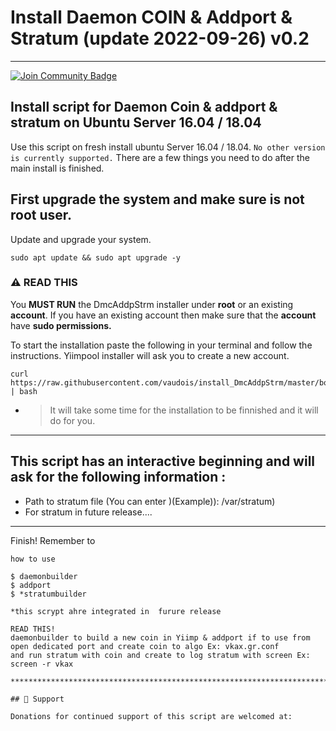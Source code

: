 # Install Daemon COIN & Addport & Stratum (update 2022-09-26) v0.2
***********************************************
<a href="https://discord.gg/xfSwnN7J"><img src="https://img.shields.io/discord/904564600354254898.svg?style=flat&label=Discord %3C3%20&color=7289DA%22" alt="Join Community Badge"/></a>

###

## Install script for Daemon Coin & addport & stratum on Ubuntu Server 16.04 / 18.04

Use this script on fresh install ubuntu Server 16.04 / 18.04. ``` No other version is currently supported. ``` There are a few things you need to do after the main install is finished.

## First upgrade the system and make sure is not root user.

Update and upgrade your system.
```
sudo apt update && sudo apt upgrade -y
```
###

### :warning: READ THIS 

You <b>MUST RUN</b> the DmcAddpStrm installer under <b>root</b> or an existing <b>account</b>. If you have an existing account then make sure that the <b>account</b> have <b>sudo permissions.</b></b>

To start the installation paste the following in your terminal and follow the instructions. Yiimpool installer will ask you to create a new account.

```
curl https://raw.githubusercontent.com/vaudois/install_DmcAddpStrm/master/bootstrap.sh | bash
```

- > It will take some time for the installation to be finnished and it will do for you.

***********************************

## This script has an interactive beginning and will ask for the following information :

- Path to stratum file (You can enter )(Example)): /var/stratum)
- For stratum in future release....

***********************************

Finish! Remember to 
```
how to use 

$ daemonbuilder
$ addport
$ *stratumbuilder

*this scrypt ahre integrated in  furure release

READ THIS!
daemonbuilder to build a new coin in Yiimp & addport if to use from open dedicated port and create coin to algo Ex: vkax.gr.conf
and run stratum with coin and create to log stratum with screen Ex: screen -r vkax

*****************************************************************************

## 🎁 Support

Donations for continued support of this script are welcomed at:

